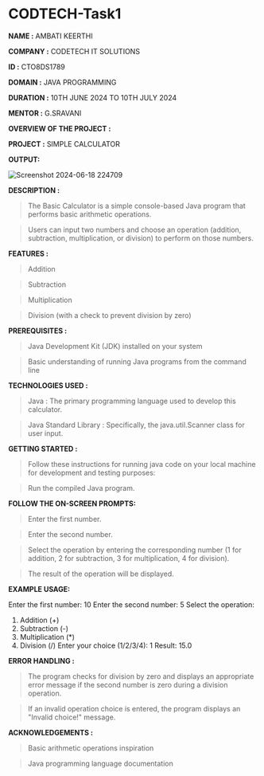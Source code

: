 # CODTECH-Task1

**NAME :** AMBATI KEERTHI

**COMPANY :**  CODETECH IT SOLUTIONS

**ID :** CTO8DS1789

**DOMAIN :** JAVA PROGRAMMING

**DURATION :** 10TH JUNE 2024 TO 10TH JULY 2024

**MENTOR :** G.SRAVANI



**OVERVIEW OF THE PROJECT :**

**PROJECT :** SIMPLE CALCULATOR 

**OUTPUT:**

![Screenshot 2024-06-18 224709](https://github.com/keerthi-ambati/CODETECH-Task1/assets/139665917/13d98694-b471-4382-8e87-d4c2a48bb75b)


**DESCRIPTION :**

> The Basic Calculator is a simple console-based Java program that performs basic arithmetic operations.

>  Users can input two numbers and choose an operation (addition, subtraction, multiplication, or division) to perform on those numbers.


**FEATURES :**

> Addition

> Subtraction

> Multiplication

> Division (with a check to prevent division by zero)


**PREREQUISITES :**

> Java Development Kit (JDK) installed on your system

> Basic understanding of running Java programs from the command line

**TECHNOLOGIES USED :**

> Java : The primary programming language used to develop this calculator.

> Java Standard Library : Specifically, the java.util.Scanner class for user input.


**GETTING STARTED :**

> Follow these instructions for running java code on your local machine for development and testing purposes:

> Run the compiled Java program.

**FOLLOW THE ON-SCREEN PROMPTS:**

> Enter the first number.

> Enter the second number.

> Select the operation by entering the corresponding number (1 for addition, 2 for subtraction, 3 for multiplication, 4 for division).

> The result of the operation will be displayed.


**EXAMPLE  USAGE:**

Enter the first number: 10
Enter the second number: 5
Select the operation:
1. Addition (+)
2. Subtraction (-)
3. Multiplication (*)
4. Division (/)
Enter your choice (1/2/3/4): 1
Result: 15.0


**ERROR HANDLING :**

> The program checks for division by zero and displays an appropriate error message if the second number is zero during a division operation.

> If an invalid operation choice is entered, the program displays an "Invalid choice!" message.


**ACKNOWLEDGEMENTS :**

> Basic arithmetic operations inspiration

> Java programming language documentation
